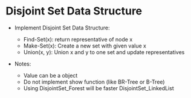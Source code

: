 # Disjoint Set Data Structure

- Implement Disjoint Set Data Structure:
  + Find-Set(x): return representative of node x
  + Make-Set(x): Create a new set with given value x
  + Union(x, y): Union x and y to one set and update representatives

- Notes:
  + Value can be a object
  + Do not implement show function (like BR-Tree or B-Tree)
  + Using DisjointSet_Forest will be faster DisjointSet_LinkedList
